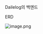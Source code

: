 Dailelog의 백엔드 

ERD

![image.png](https://prod-files-secure.s3.us-west-2.amazonaws.com/13607522-ac12-4e17-b5e3-bb3d62e974e6/01f6b824-2425-44ad-b683-108b7912235c/image.png)
